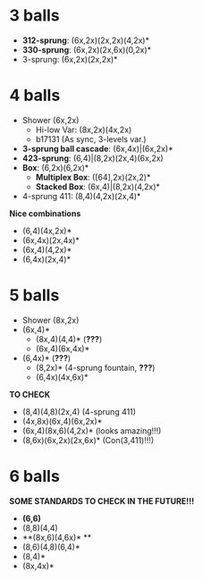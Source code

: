 # 3 balls

- **312-sprung**: (6x,2x)(2x,2x)(4,2x)\*
- **330-sprung**: (6x,2x)(2x,6x)(0,2x)\*
- 3-sprung: (6x,2x)(2x,2x)\*

# 4 balls

- Shower (6x,2x)
  - Hi-low Var: (8x,2x)(4x,2x)
  - b17131 (As sync, 3-levels var.)
- **3-sprung ball cascade**: (6x,4x)|(6x,2x)\*
- **423-sprung**: (6,4)|(8,2x)(2x,4)(6x,2x)
- **Box**: (6,2x)(6,2x)\*
  - **Multiplex Box**: ([64],2x)(2x,2)\*
  - **Stacked Box**: (6x,4)|(8,2x)(4,2x)\*
- 4-sprung 411: (8,4)(4,2x)(2x,4)\*

**Nice combinations**  
- (6,4)(4x,2x)\*
- (6x,4x)(2x,4x)\*
- (6x,4)(4,2x)\*
- (6,4x)(2x,4)\*

# 5 balls 

- Shower (8x,2x)
- (6x,4)\*
  - (8x,4)(4,4)\* (**???**)
  - (6x,4)(6x,4x)\*
- (6,4x)\* (**???**)
  - (8,2x)\* (4-sprung fountain, **???**)
  - (6,4x)(4x,6x)\*

**TO CHECK**  
- (8,4)(4,8)(2x,4) (4-sprung 411)
- (4x,8x)(6x,4)(6x,2x)\*
- (6x,4)(8x,6)(4,2x)\* (looks amazing!!!)
- (8,6x)(6x,2x)(2x,6x)\* (Con(3,411)!!!)

# 6 balls

**SOME STANDARDS TO CHECK IN THE FUTURE!!!**  
- **(6,6)**
- (8,8)(4,4)
- **(8x,6)(4,6x)\* **
- (8,6)(4,8)(6,4)\*
- (8,4)\*
- (8x,4x)\*


